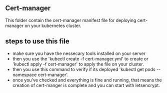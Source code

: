 ## Cert-manager
This folder contain the  cert-manager manifest file for deploying cert-manager on your kubernetes cluster.

## steps to use this file 
- make sure you have the nessecary tools installed on your server
- then you use the 'kubectl create -f cert-manager.yml' to create or 'kubectl apply -f cert-manager' to apply the file on your cluster.
- then you use this command to verify if its deployed 'kubectl get pods --namespace cert-manager'.
- once you've checked and everything is fine and running, that means the creation of cert-manger is complete and you can start with letsencrypt.

